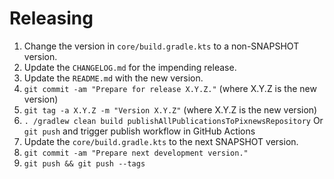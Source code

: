 # Releasing

1. Change the version in `core/build.gradle.kts` to a non-SNAPSHOT version.
2. Update the `CHANGELOG.md` for the impending release.
3. Update the `README.md` with the new version.
4. `git commit -am "Prepare for release X.Y.Z."` (where X.Y.Z is the new version)
5. `git tag -a X.Y.Z -m "Version X.Y.Z"` (where X.Y.Z is the new version)
6. `. /gradlew clean build publishAllPublicationsToPixnewsRepository`
    Or `git push` and trigger publish workflow in GitHub Actions
8. Update the `core/build.gradle.kts` to the next SNAPSHOT version.
9. `git commit -am "Prepare next development version."`
10. `git push && git push --tags`
